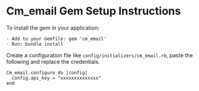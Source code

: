 # Cm_email Gem Setup Instructions
To install the gem in your application:
```
- Add to your Gemfile: gem 'cm_email'
- Run: bundle install
```
Create a configuration file like `config/initializers/cm_email.rb`, paste the following and replace the credentials.
```
Cm_email.configure do |config|
  config.api_key = "xxxxxxxxxxxxxx"
end
```
